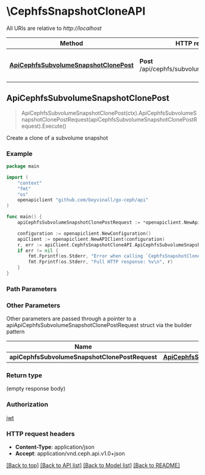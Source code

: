 # \CephfsSnapshotCloneAPI

All URIs are relative to *http://localhost*

Method | HTTP request | Description
------------- | ------------- | -------------
[**ApiCephfsSubvolumeSnapshotClonePost**](CephfsSnapshotCloneAPI.md#ApiCephfsSubvolumeSnapshotClonePost) | **Post** /api/cephfs/subvolume/snapshot/clone | Create a clone of a subvolume snapshot



## ApiCephfsSubvolumeSnapshotClonePost

> ApiCephfsSubvolumeSnapshotClonePost(ctx).ApiCephfsSubvolumeSnapshotClonePostRequest(apiCephfsSubvolumeSnapshotClonePostRequest).Execute()

Create a clone of a subvolume snapshot

### Example

```go
package main

import (
	"context"
	"fmt"
	"os"
	openapiclient "github.com/boyvinall/go-ceph/api"
)

func main() {
	apiCephfsSubvolumeSnapshotClonePostRequest := *openapiclient.NewApiCephfsSubvolumeSnapshotClonePostRequest("CloneName_example", "SnapName_example", "SubvolName_example", "VolName_example") // ApiCephfsSubvolumeSnapshotClonePostRequest |  (optional)

	configuration := openapiclient.NewConfiguration()
	apiClient := openapiclient.NewAPIClient(configuration)
	r, err := apiClient.CephfsSnapshotCloneAPI.ApiCephfsSubvolumeSnapshotClonePost(context.Background()).ApiCephfsSubvolumeSnapshotClonePostRequest(apiCephfsSubvolumeSnapshotClonePostRequest).Execute()
	if err != nil {
		fmt.Fprintf(os.Stderr, "Error when calling `CephfsSnapshotCloneAPI.ApiCephfsSubvolumeSnapshotClonePost``: %v\n", err)
		fmt.Fprintf(os.Stderr, "Full HTTP response: %v\n", r)
	}
}
```

### Path Parameters



### Other Parameters

Other parameters are passed through a pointer to a apiApiCephfsSubvolumeSnapshotClonePostRequest struct via the builder pattern


Name | Type | Description  | Notes
------------- | ------------- | ------------- | -------------
 **apiCephfsSubvolumeSnapshotClonePostRequest** | [**ApiCephfsSubvolumeSnapshotClonePostRequest**](ApiCephfsSubvolumeSnapshotClonePostRequest.md) |  | 

### Return type

 (empty response body)

### Authorization

[jwt](../README.md#jwt)

### HTTP request headers

- **Content-Type**: application/json
- **Accept**: application/vnd.ceph.api.v1.0+json

[[Back to top]](#) [[Back to API list]](../README.md#documentation-for-api-endpoints)
[[Back to Model list]](../README.md#documentation-for-models)
[[Back to README]](../README.md)

